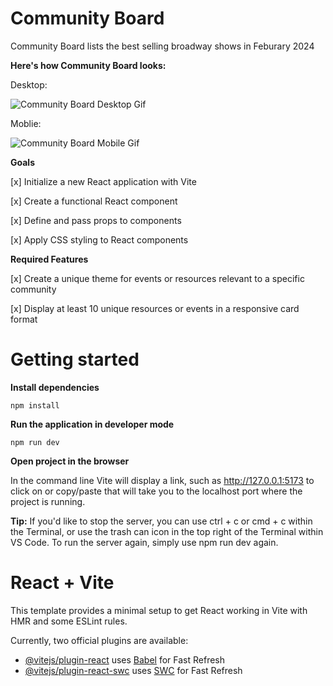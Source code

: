# Community Board 
Community Board lists the best selling broadway shows in Feburary 2024

**Here's how Community Board looks:**

Desktop:

<img src='/src/assets/CommunityBoard.gif' title='Community Board Desktop Gif' width='' alt='Community Board Desktop Gif' />

Moblie:

<img src='src/assets/CBMoblie.gif' title='Community Board Mobile Gif' width='' alt='Community Board Mobile Gif' />


**Goals**

[x] Initialize a new React application with Vite

[x] Create a functional React component

[x] Define and pass props to components

[x] Apply CSS styling to React components

**Required Features**

[x] Create a unique theme for events or resources relevant to a specific community

[x] Display at least 10 unique resources or events in a responsive card format

# Getting started
**Install dependencies**
```
npm install
```

**Run the application in developer mode**

```
npm run dev
```

**Open project in the browser**

In the command line Vite will display a link, such as http://127.0.0.1:5173 to click on or copy/paste that will take you to the localhost port where the project is running.


**Tip:** If you'd like to stop the server, you can use ctrl + c or cmd + c within the Terminal, or use the trash can icon in the top right of the Terminal within VS Code. To run the server again, simply use npm run dev again.

# React + Vite

This template provides a minimal setup to get React working in Vite with HMR and some ESLint rules.

Currently, two official plugins are available:

- [@vitejs/plugin-react](https://github.com/vitejs/vite-plugin-react/blob/main/packages/plugin-react/README.md) uses [Babel](https://babeljs.io/) for Fast Refresh
- [@vitejs/plugin-react-swc](https://github.com/vitejs/vite-plugin-react-swc) uses [SWC](https://swc.rs/) for Fast Refresh
